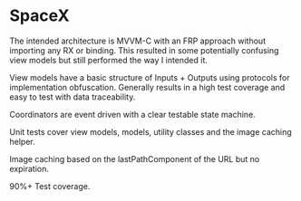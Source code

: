 # SpaceX

The intended architecture is MVVM-C with an FRP approach without importing any RX or binding. This resulted in some potentially confusing view models but still performed the way I intended it.

View models have a basic structure of Inputs + Outputs using protocols for implementation obfuscation. Generally results in a high test coverage and easy to test with data traceability.

Coordinators are event driven with a clear testable state machine.

Unit tests cover view models, models, utility classes and the image caching helper.

Image caching based on the lastPathComponent of the URL but no expiration.

90%+ Test coverage.
